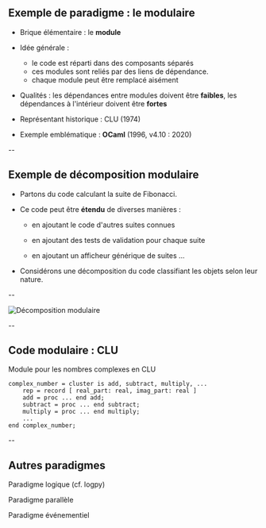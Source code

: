 ## Exemple de paradigme : le modulaire

* Brique élémentaire : le **module**

* Idée générale :
  - le code est réparti dans des composants séparés
  - ces modules sont reliés par des liens de dépendance.
  - chaque module peut être remplacé aisément

* Qualités : les dépendances entre modules doivent être **faibles**, les
  dépendances à l'intérieur doivent être **fortes**

* Représentant historique : CLU (1974)

* Exemple emblématique : **OCaml** (1996, v4.10 : 2020)

--

## Exemple de décomposition modulaire

* Partons du code calculant la suite de Fibonacci.

* Ce code peut être **étendu** de diverses manières :

  - en ajoutant le code d'autres suites connues

  - en ajoutant des tests de validation pour chaque suite

  - en ajoutant un afficheur générique de suites &hellip;

* Considérons une décomposition du code classifiant les objets selon
  leur nature.

--

![Décomposition modulaire](prog/images/intro/modules.svg)<!-- .element: class="stretch" style="max-width: 80%;" -->


--

## Code modulaire : CLU

Module pour les nombres complexes en CLU <!-- .element: class="title" -->

```
complex_number = cluster is add, subtract, multiply, ...
	rep = record [ real_part: real, imag_part: real ]
	add = proc ... end add;
	subtract = proc ... end subtract;
	multiply = proc ... end multiply;
	...
end complex_number;
```

--

## Autres paradigmes

Paradigme logique (cf. logpy)

Paradigme parallèle

Paradigme événementiel
